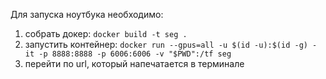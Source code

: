 Для запуска ноутбука необходимо:
1. собрать докер: `docker build -t seg .`
2. запустить контейнер: `docker run --gpus=all -u $(id -u):$(id -g) -it -p 8888:8888 -p 6006:6006 -v "$PWD":/tf seg`
3. перейти по url, который напечатается в терминале 